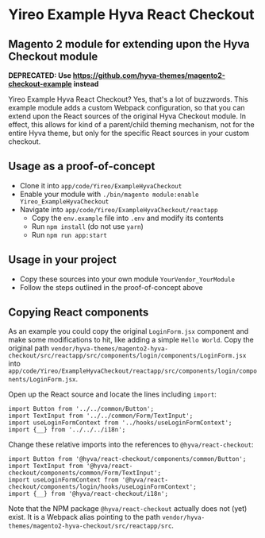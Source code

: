 # Yireo Example Hyva React Checkout
## Magento 2 module for extending upon the Hyva Checkout module

**DEPRECATED: Use https://github.com/hyva-themes/magento2-checkout-example instead**

Yireo Example Hyva React Checkout? Yes, that's a lot of buzzwords. This example module adds a custom Webpack configuration, so that you can extend upon the React sources of the original Hyva Checkout module. In effect, this allows for kind of a parent/child theming mechanism, not for the entire Hyva theme, but only for the specific React sources in your custom checkout.  

## Usage as a proof-of-concept
- Clone it into `app/code/Yireo/ExampleHyvaCheckout`
- Enable your module with `./bin/magento module:enable Yireo_ExampleHyvaCheckout`
- Navigate into `app/code/Yireo/ExampleHyvaCheckout/reactapp`
    - Copy the `env.example` file into `.env` and modify its contents
    - Run `npm install` (do not use `yarn`)
    - Run `npm run app:start` 

## Usage in your project
- Copy these sources into your own module `YourVendor_YourModule`
- Follow the steps outlined in the proof-of-concept above

## Copying React components
As an example you could copy the original `LoginForm.jsx` component and make some modifications to hit, like adding a simple `Hello World`. Copy the original path `vendor/hyva-themes/magento2-hyva-checkout/src/reactapp/src/components/login/components/LoginForm.jsx` into `app/code/Yireo/ExampleHyvaCheckout/reactapp/src/components/login/components/LoginForm.jsx`.

Open up the React source and locate the lines including `import`:
```react
import Button from '../../common/Button';
import TextInput from '../../common/Form/TextInput';
import useLoginFormContext from '../hooks/useLoginFormContext';
import {__} from '../../../i18n';
```

Change these relative imports into the references to `@hyva/react-checkout`:
```react
import Button from '@hyva/react-checkout/components/common/Button';
import TextInput from '@hyva/react-checkout/components/common/Form/TextInput';
import useLoginFormContext from '@hyva/react-checkout/components/login/hooks/useLoginFormContext';
import {__} from '@hyva/react-checkout/i18n';
```

Note that the NPM package `@hyva/react-checkout` actually does not (yet) exist. It is a Webpack alias pointing to the path `vendor/hyva-themes/magento2-hyva-checkout/src/reactapp/src`.
